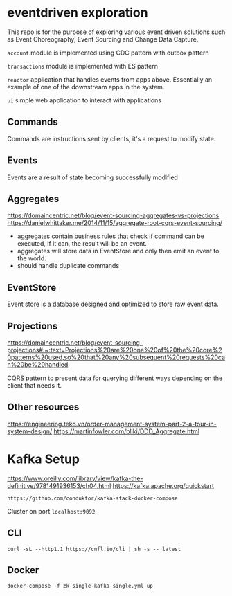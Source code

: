 # eventdriven exploration

This repo is for the purpose of exploring various event driven solutions such as Event Choreography, Event Sourcing and Change Data Capture.

`account` module is implemented using CDC pattern with outbox pattern

`transactions` module is implemented with ES pattern

`reactor` application that handles events from apps above. 
    Essentially an example of one of the downstream apps in the system.

`ui` simple web application to interact with applications

## Commands
Commands are instructions sent by clients, it's a request to modify state.

## Events
Events are a result of state becoming successfully modified

## Aggregates
https://domaincentric.net/blog/event-sourcing-aggregates-vs-projections
https://danielwhittaker.me/2014/11/15/aggregate-root-cqrs-event-sourcing/

- aggregates contain business rules that check if command can be executed, if it can, the result will be an event.
- aggregates will store data in EventStore and only then emit an event to the world.
- should handle duplicate commands

## EventStore
Event store is a database designed and optimized to store raw event data.

## Projections
https://domaincentric.net/blog/event-sourcing-projections#:~:text=Projections%20are%20one%20of%20the%20core%20patterns%20used,so%20that%20any%20subsequent%20requests%20can%20be%20handled.

CQRS pattern to present data for querying different ways depending on the client that needs it.

## Other resources
https://engineering.teko.vn/order-management-system-part-2-a-tour-in-system-design/
https://martinfowler.com/bliki/DDD_Aggregate.html


# Kafka Setup
https://www.oreilly.com/library/view/kafka-the-definitive/9781491936153/ch04.html
https://kafka.apache.org/quickstart

`https://github.com/conduktor/kafka-stack-docker-compose`

Cluster on port `localhost:9092`

## CLI

`curl -sL --http1.1 https://cnfl.io/cli | sh -s -- latest`

## Docker

`docker-compose -f zk-single-kafka-single.yml up`